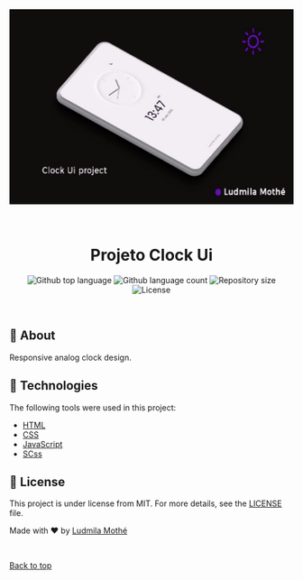 <div align="center" id="top"> 
  <img height="346" width="615" src="https://github.com/ludmilamothe/Projeto-clock-ui/blob/main/assets/clockuiprojec.gif" alt="Projeto Clockui" />

&#xa0;

  <!-- <a href="https://projetoclockui.netlify.app">Demo</a> -->
</div>

<h1 align="center">Projeto Clock Ui</h1>

<p align="center">
  <img alt="Github top language" src="https://img.shields.io/github/languages/top/ludmilamothe/Projeto-clock-ui?color=56BEB8">

  <img alt="Github language count" src="https://img.shields.io/github/languages/count/ludmilamothe/Projeto-clock-ui?color=56BEB8">

  <img alt="Repository size" src="https://img.shields.io/github/repo-size/ludmilamothe/Projeto-clock-ui?color=56BEB8">

  <img alt="License" src="https://img.shields.io/github/license/ludmilamothe/Projeto-clock-ui?color=56BEB8">

  <!-- <img alt="Github issues" src="https://img.shields.io/github/issues/ludmilamothe/Projeto-clock-ui?color=56BEB8" /> -->

  <!-- <img alt="Github forks" src="https://img.shields.io/github/forks/ludmilamothe/Projeto-clock-ui?color=56BEB8" /> -->

  <!-- <img alt="Github stars" src="https://img.shields.io/github/stars/ludmilamothe/Projeto-clock-ui?color=56BEB8" /> -->
</p>

<!-- Status -->

<!-- <h4 align="center">
🚀	Projeto Clock Ui finished 🚀
</h4>

<hr> -->


<br>

## :dart: About

Responsive analog clock design.

## :rocket: Technologies

The following tools were used in this project:

- [HTML](https://www.w3.org/html/)
- [CSS](https://www.w3.org/Style/CSS/Overview.en.html)
- [JavaScript](https://www.javascript.com/)
- [SCss](https://sass-lang.com/)


## :memo: License

This project is under license from MIT. For more details, see the [LICENSE](LICENSE.md) file.

Made with :heart: by <a href="https://github.com/ludmilamothe" target="_blank">Ludmila Mothé</a>

&#xa0;

<a href="#top">Back to top</a>
